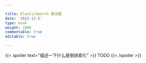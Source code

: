 ```yaml
---

title: ElasticSearch 面试题
date: '2022-12-5'
type: book
weight: 1000
commentable: true
editable: true

---
```


{{< spoiler text="描述一下什么是倒排索引" >}}
TODO
{{< /spoiler >}}